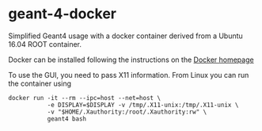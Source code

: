 # geant-4-docker
Simplified Geant4 usage with a docker container derived from a Ubuntu 16.04 ROOT container.

Docker can be installed following the instructions on the [Docker homepage](https://docs.docker.com/install/linux/docker-ce/ubuntu/)

To use the GUI, you need to pass X11 information. From Linux you can run the container using
```
docker run -it --rm --ipc=host --net=host \
           -e DISPLAY=$DISPLAY -v /tmp/.X11-unix:/tmp/.X11-unix \
           -v "$HOME/.Xauthority:/root/.Xauthority:rw" \
           geant4 bash
```
